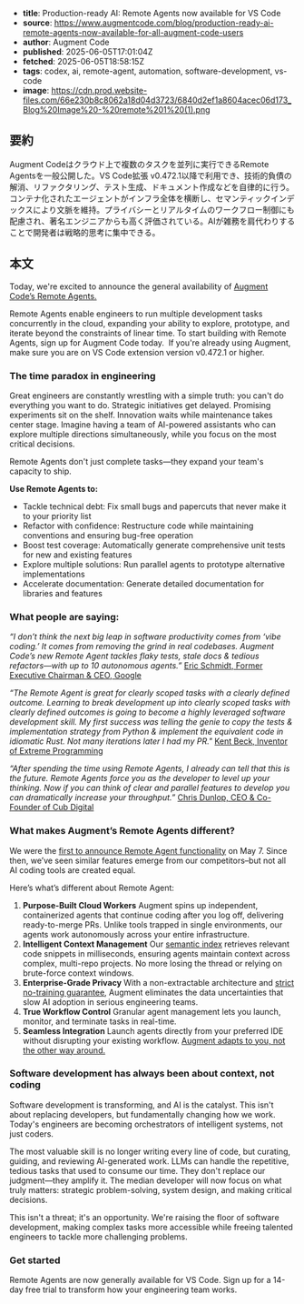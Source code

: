 <!-- metadata -->

- **title**: Production-ready AI: Remote Agents now available for VS Code
- **source**: https://www.augmentcode.com/blog/production-ready-ai-remote-agents-now-available-for-all-augment-code-users
- **author**: Augment Code
- **published**: 2025-06-05T17:01:04Z
- **fetched**: 2025-06-05T18:58:15Z
- **tags**: codex, ai, remote-agent, automation, software-development, vs-code
- **image**: https://cdn.prod.website-files.com/66e230b8c8062a18d04d3723/6840d2ef1a8604acec06d173_Blog%20Image%20-%20remote%201%20(1).png

## 要約

Augment Codeはクラウド上で複数のタスクを並列に実行できるRemote Agentsを一般公開した。VS Code拡張 v0.472.1以降で利用でき、技術的負債の解消、リファクタリング、テスト生成、ドキュメント作成などを自律的に行う。コンテナ化されたエージェントがインフラ全体を横断し、セマンティックインデックスにより文脈を維持。プライバシーとリアルタイムのワークフロー制御にも配慮され、著名エンジニアからも高く評価されている。AIが雑務を肩代わりすることで開発者は戦略的思考に集中できる。

## 本文

Today, we're excited to announce the general availability of [Augment Code’s Remote Agents.](https://docs.augmentcode.com/using-augment/remote-agent)

Remote Agents enable engineers to run multiple development tasks concurrently in the cloud, expanding your ability to explore, prototype, and iterate beyond the constraints of linear time. To start building with Remote Agents, sign up for Augment Code today.  If you're already using Augment, make sure you are on VS Code extension version v0.472.1 or higher.

### **The time paradox in engineering**

Great engineers are constantly wrestling with a simple truth: you can't do everything you want to do. Strategic initiatives get delayed. Promising experiments sit on the shelf. Innovation waits while maintenance takes center stage. Imagine having a team of AI-powered assistants who can explore multiple directions simultaneously, while you focus on the most critical decisions.

Remote Agents don't just complete tasks—they expand your team's capacity to ship.

**Use Remote Agents to:**

- Tackle technical debt: Fix small bugs and papercuts that never make it to your priority list
- Refactor with confidence: Restructure code while maintaining conventions and ensuring bug-free operation
- Boost test coverage: Automatically generate comprehensive unit tests for new and existing features
- Explore multiple solutions: Run parallel agents to prototype alternative implementations
- Accelerate documentation: Generate detailed documentation for libraries and features

### **What people are saying:**

_“I don’t think the next big leap in software productivity comes from ‘vibe coding.’ It comes from removing the grind in real codebases. Augment Code’s new Remote Agent tackles flaky tests, stale docs & tedious refactors—with up to 10 autonomous agents.”_ [Eric Schmidt, Former Executive Chairman & CEO, Google](https://x.com/ericschmidt/status/1920246354229563888)

_“The Remote Agent is great for clearly scoped tasks with a clearly defined outcome. Learning to break development up into clearly scoped tasks with clearly defined outcomes is going to become a highly leveraged software development skill. My first success was telling the genie to copy the tests & implementation strategy from Python & implement the equivalent code in idiomatic Rust. Not many iterations later I had my PR."_ [Kent Beck, Inventor of Extreme Programming](https://kentbeck.com/)

_“After spending the time using Remote Agents, I already can tell that this is the future. Remote Agents force you as the developer to level up your thinking. Now if you can think of clear and parallel features to develop you can dramatically increase your throughput.”_ [Chris Dunlop, CEO & Co-Founder of Cub Digital](https://medium.com/realworld-ai-use-cases/augment-code-remote-agent-code-without-turning-on-your-computer-9cbf2864babe)

### **What makes Augment’s Remote Agents different?**

We were the [first to announce Remote Agent functionality](https://www.augmentcode.com/blog/introducing-remote-agent) on May 7. Since then, we’ve seen similar features emerge from our competitors–but not all AI coding tools are created equal.

Here’s what’s different about Remote Agent:

1. **Purpose-Built Cloud Workers** Augment spins up independent, containerized agents that continue coding after you log off, delivering ready-to-merge PRs. Unlike tools trapped in single environments, our agents work autonomously across your entire infrastructure.
2. **Intelligent Context Management** Our [semantic index](https://www.augmentcode.com/blog/a-real-time-index-for-your-codebase-secure-personal-scalable) retrieves relevant code snippets in milliseconds, ensuring agents maintain context across complex, multi-repo projects. No more losing the thread or relying on brute-force context windows.
3. **Enterprise-Grade Privacy** With a non-extractable architecture and [strict no-training guarantee](https://www.augmentcode.com/blog/4-essential-data-questions-for-your-ai-coding-platform), Augment eliminates the data uncertainties that slow AI adoption in serious engineering teams.
4. **True Workflow Control** Granular agent management lets you launch, monitor, and terminate tasks in real-time.
5. **Seamless Integration** Launch agents directly from your preferred IDE without disrupting your existing workflow. [Augment adapts to you, not the other way around.](https://www.augmentcode.com/blog/to-fork-or-not-to-fork)

### **Software development has always been about context, not coding**

Software development is transforming, and AI is the catalyst. This isn't about replacing developers, but fundamentally changing how we work. Today's engineers are becoming orchestrators of intelligent systems, not just coders.

The most valuable skill is no longer writing every line of code, but curating, guiding, and reviewing AI-generated work. LLMs can handle the repetitive, tedious tasks that used to consume our time. They don't replace our judgment—they amplify it. The median developer will now focus on what truly matters: strategic problem-solving, system design, and making critical decisions.

This isn't a threat; it's an opportunity. We're raising the floor of software development, making complex tasks more accessible while freeing talented engineers to tackle more challenging problems.

### **Get started**

Remote Agents are now generally available for VS Code. Sign up for a 14-day free trial to transform how your engineering team works.

‍

